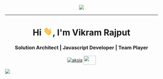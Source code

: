 <p align="center">
  <img src="https://github.com/thompsonemerson/thompsonemerson/raw/master/cover-thompson.png" height="200"/>
</p>
<hr>
<h1 align="center">Hi <img src="https://raw.githubusercontent.com/ABSphreak/ABSphreak/master/gifs/Hi.gif" width="30px">, I'm Vikram Rajput</h1>
<h3 align="center">Solution Architect | Javascript Developer | Team Player</h3>
<p align="center">
<a href="https://www.linkedin.com/in/vikram-rajput/" target="blank"><img align="center" src="https://cdn.jsdelivr.net/npm/simple-icons@3.0.1/icons/linkedin.svg" alt="aksia" height="30" width="40" /></a>
 <a href = "mailto: vikramrajput1987@gmail.com"><img align="center" src="https://simpleicons.org/icons/gmail.svg" height="30" width="40" /></a>
</p>
</p>

![](https://komarev.com/ghpvc/?username=vikram-rajput)
<!-- <img src="https://res.cloudinary.com/vikram-rajput/image/upload/v1625349959/ott-vikram-rajput.png"> -->

<!--
**vikram-rajput/vikram-rajput** is a ✨ _special_ ✨ repository because its `README.md` (this file) appears on your GitHub profile.

Here are some ideas to get you started:

- 🔭 I’m currently working on ...
- 🌱 I’m currently learning ...
- 👯 I’m looking to collaborate on ...
- 🤔 I’m looking for help with ...
- 💬 Ask me about ...
- 📫 How to reach me: ...
- 😄 Pronouns: ...
- ⚡ Fun fact: ...
-->
